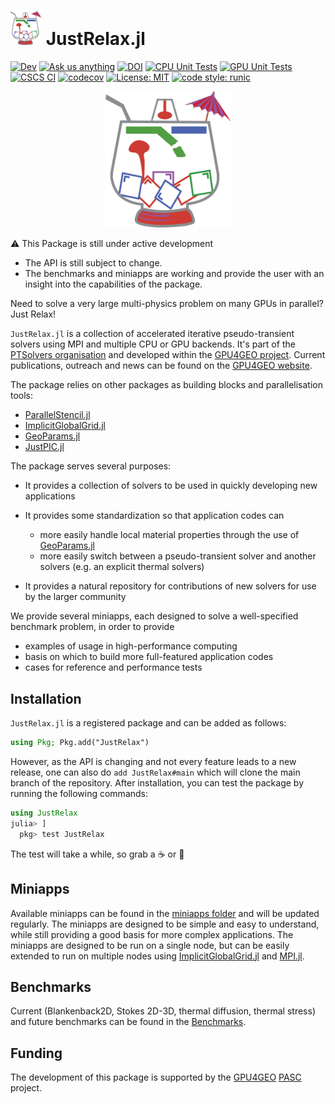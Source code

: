 <h1> <img src="./docs/src/assets/logo.png" alt="JustRelax.jl" width="50"> JustRelax.jl </h1>

[![Dev](https://img.shields.io/badge/docs-dev-blue.svg)](https://ptsolvers.github.io/JustRelax.jl/dev/)
[![Ask us anything](https://img.shields.io/badge/Ask%20us-anything-1abc9c.svg)](https://github.com/PTsolvers/JustRelax.jl/discussions/)
[![DOI](https://zenodo.org/badge/DOI/10.5281/zenodo.10212422.svg)](https://doi.org/10.5281/zenodo.10212422)
[![CPU Unit Tests](https://img.shields.io/github/actions/workflow/status/PTSolvers/JustRelax.jl/ci.yml?label=CPU%20Unit%20Tests)](https://github.com/PTSolvers/JustRelax.jl/actions/workflows/ci.yml)
[![GPU Unit Tests](https://img.shields.io/buildkite/6b970b1066dc828a56a75bccc65a8bc896a8bb76012a61fe96/main?label=GPU%20Unit%20Tests)](https://buildkite.com/julialang/justrelax-dot-jl)
[![CSCS CI](https://gitlab.com/cscs-ci/ci-testing/webhook-ci/mirrors/282716251344384/8101554320689785/badges/main/pipeline.svg?ignore_skipped=true)](https://gitlab.com/cscs-ci/ci-testing/webhook-ci/mirrors/282716251344384/8101554320689785/-/pipelines)
[![codecov](https://codecov.io/gh/PTsolvers/JustRelax.jl/graph/badge.svg?token=4ZJO7ZGT8H)](https://codecov.io/gh/PTsolvers/JustRelax.jl)
[![License: MIT](https://img.shields.io/badge/License-MIT-yellow.svg)](https://opensource.org/licenses/MIT)
[![code style: runic](https://img.shields.io/badge/code_style-%E1%9A%B1%E1%9A%A2%E1%9A%BE%E1%9B%81%E1%9A%B2-black)](https://github.com/fredrikekre/Runic.jl)

<p align="center"><img src="./docs/src/assets/logo.png" alt="JustRelax.jl" width="200"></p>

:warning: This Package is still under active development
- The API is still subject to change.
- The benchmarks and miniapps are working and provide the user with an insight into the capabilities of the package.

Need to solve a very large multi-physics problem on many GPUs in parallel? Just Relax!

`JustRelax.jl` is a collection of accelerated iterative pseudo-transient solvers using MPI and multiple CPU or GPU backends. It's part of the [PTSolvers organisation](https://ptsolvers.github.io) and
developed within the [GPU4GEO project](https://www.pasc-ch.org/projects/2021-2024/gpu4geo/). Current publications, outreach and news can be found on the [GPU4GEO website](https://ptsolvers.github.io/GPU4GEO/).

The package relies on other packages as building blocks and parallelisation tools:

* [ParallelStencil.jl](https://github.com/omlins/ParallelStencil.jl)
* [ImplicitGlobalGrid.jl](https://github.com/omlins/ImplicitGlobalGrid.jl)
* [GeoParams.jl](https://github.com/JuliaGeodynamics/GeoParams.jl)
* [JustPIC.jl](https://github.com/JuliaGeodynamics/JustPIC.jl)


The package serves several purposes:

  * It provides a collection of solvers to be used in quickly developing new applications
  * It provides some standardization so that application codes can

     - more easily handle local material properties through the use of [GeoParams.jl]((https://github.com/JuliaGeodynamics/GeoParams.jl))
     - more easily switch between a pseudo-transient solver and another solvers (e.g. an explicit thermal solvers)

  * It provides a natural repository for contributions of new solvers for use by the larger community

We provide several miniapps, each designed to solve a well-specified benchmark problem, in order to provide

  - examples of usage in high-performance computing
  - basis on which to build more full-featured application codes
  - cases for reference and performance tests


## Installation

`JustRelax.jl` is a registered package and can be added as follows:

```julia
using Pkg; Pkg.add("JustRelax")
```
However, as the API is changing and not every feature leads to a new release, one can also do `add JustRelax#main` which will clone the main branch of the repository.
After installation, you can test the package by running the following commands:

```julia
using JustRelax
julia> ]
  pkg> test JustRelax
```
The test will take a while, so grab a :coffee: or :tea:

## Miniapps

Available miniapps can be found in the [miniapps folder](miniapps) and will be updated regularly. The miniapps are designed to be simple and easy to understand, while still providing a good basis for more complex applications. The miniapps are designed to be run on a single node, but can be easily extended to run on multiple nodes using [ImplicitGlobalGrid.jl](https://github.com/omlins/ImplicitGlobalGrid.jl) and [MPI.jl](https://github.com/JuliaParallel/MPI.jl).


## Benchmarks

Current (Blankenback2D, Stokes 2D-3D, thermal diffusion, thermal stress) and future benchmarks can be found in the [Benchmarks](miniapps/benchmarks).

## Funding
The development of this package is supported by the [GPU4GEO](https://ptsolvers.github.io/GPU4GEO/) [PASC](https://www.pasc-ch.org) project.
